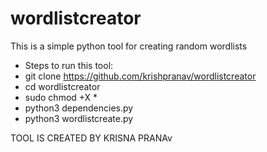 # wordlistcreator
This is a simple python tool for creating random wordlists

- Steps to run this tool:
- git clone https://github.com/krishpranav/wordlistcreator
- cd wordlistcreator
- sudo chmod +X *
- python3 dependencies.py
- python3 wordlistcreate.py

TOOL IS CREATED BY KRISNA PRANAv
